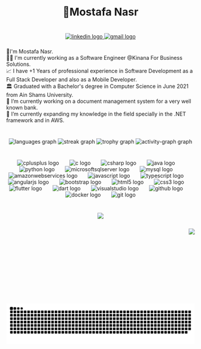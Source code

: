 <br clear="both">

<h1 align="center">🌟Mostafa Nasr</h1>

###

<br clear="both">

<div align="center">
  <a href="https://www.linkedin.com/in/mostafa-nasr-510309163/" target="_blank">
    <img src="https://raw.githubusercontent.com/maurodesouza/profile-readme-generator/master/src/assets/icons/social/linkedin/default.svg" width="52" height="40" alt="linkedin logo"  />
  </a>
  <a href="https://mail.google.com/mail/?view=cm&fs=1&to=mostafanasr12.99@gmail.com" target="_blank">
    <img src="https://raw.githubusercontent.com/maurodesouza/profile-readme-generator/master/src/assets/icons/social/gmail/default.svg" width="52" height="40" alt="gmail logo"  />
  </a>
</div>

###

<p align="left">👋I'm Mostafa Nasr.<br>👷‍♂️ I'm currently working as a Software Engineer @Kinana For Business Solutions.<br>📈 I have +1 Years of professional experience in Software Development as a Full Stack Developer and also as a Mobile Developer.<br>🏛 Graduated with a Bachelor's degree in Computer Science in June 2021 from Ain Shams University.<br>🔭 I’m currently working on a document management system for a very well known bank.<br>🌱 I’m currently expanding my knowledge in the field specially in the .NET framework and in AWS.</p>

###

<br clear="both">

<div align="center">
  <img src="https://github-readme-stats.vercel.app/api/top-langs?username=Mostafakhaled999&locale=en&hide_title=true&layout=compact&card_width=320&langs_count=5&theme=dracula&hide_border=false&order=2" height="180" alt="languages graph"  />
  <img src="https://streak-stats.demolab.com?user=Mostafakhaled999&locale=en&mode=weekly&theme=dracula&hide_border=false&border_radius=5&order=3" height="180" alt="streak graph"  />
  <img src="https://github-profile-trophy.vercel.app?username=Mostafakhaled999&theme=nord&column=5&row=1&margin-w=8&margin-h=8&no-bg=false&no-frame=false&order=4" height="150" alt="trophy graph"  />
  <img src="https://github-readme-activity-graph.vercel.app/graph?username=Mostafakhaled999&radius=16&theme=react&area=true&order=5" height="300" alt="activity-graph graph"  />
</div>

###

<br clear="both">

<div align="center">
  <img src="https://cdn.jsdelivr.net/gh/devicons/devicon/icons/cplusplus/cplusplus-original.svg" height="70" alt="cplusplus logo"  />
  <img width="20" />
  <img src="https://cdn.simpleicons.org/c/A8B9CC" height="70" alt="c logo"  />
  <img width="20" />
  <img src="https://cdn.jsdelivr.net/gh/devicons/devicon/icons/csharp/csharp-original.svg" height="70" alt="csharp logo"  />
  <img width="20" />
  <img src="https://cdn.jsdelivr.net/gh/devicons/devicon/icons/java/java-original.svg" height="70" alt="java logo"  />
  <img width="20" />
  <img src="https://cdn.jsdelivr.net/gh/devicons/devicon/icons/python/python-original.svg" height="70" alt="python logo"  />
  <img width="20" />
  <img src="https://cdn.jsdelivr.net/gh/devicons/devicon/icons/microsoftsqlserver/microsoftsqlserver-plain.svg" height="70" alt="microsoftsqlserver logo"  />
  <img width="20" />
  <img src="https://cdn.jsdelivr.net/gh/devicons/devicon/icons/mysql/mysql-original.svg" height="70" alt="mysql logo"  />
  <img width="20" />
  <img src="https://skillicons.dev/icons?i=aws" height="70" alt="amazonwebservices logo"  />
  <img width="20" />
  <img src="https://cdn.jsdelivr.net/gh/devicons/devicon/icons/javascript/javascript-original.svg" height="70" alt="javascript logo"  />
  <img width="20" />
  <img src="https://cdn.jsdelivr.net/gh/devicons/devicon/icons/typescript/typescript-original.svg" height="70" alt="typescript logo"  />
  <img width="20" />
  <img src="https://cdn.jsdelivr.net/gh/devicons/devicon/icons/angularjs/angularjs-original.svg" height="70" alt="angularjs logo"  />
  <img width="20" />
  <img src="https://cdn.jsdelivr.net/gh/devicons/devicon/icons/bootstrap/bootstrap-original.svg" height="70" alt="bootstrap logo"  />
  <img width="20" />
  <img src="https://cdn.jsdelivr.net/gh/devicons/devicon/icons/html5/html5-original.svg" height="70" alt="html5 logo"  />
  <img width="20" />
  <img src="https://cdn.jsdelivr.net/gh/devicons/devicon/icons/css3/css3-original.svg" height="70" alt="css3 logo"  />
  <img width="20" />
  <img src="https://cdn.jsdelivr.net/gh/devicons/devicon/icons/flutter/flutter-original.svg" height="70" alt="flutter logo"  />
  <img width="20" />
  <img src="https://cdn.jsdelivr.net/gh/devicons/devicon/icons/dart/dart-original.svg" height="70" alt="dart logo"  />
  <img width="20" />
  <img src="https://cdn.jsdelivr.net/gh/devicons/devicon/icons/visualstudio/visualstudio-plain.svg" height="70" alt="visualstudio logo"  />
  <img width="20" />
  <img src="https://skillicons.dev/icons?i=github" height="70" alt="github logo"  />
  <img width="20" />
  <img src="https://cdn.jsdelivr.net/gh/devicons/devicon/icons/docker/docker-original.svg" height="70" alt="docker logo"  />
  <img width="20" />
  <img src="https://cdn.jsdelivr.net/gh/devicons/devicon/icons/git/git-original.svg" height="70" alt="git logo"  />
</div>

###

<br clear="both">

<div align="center">
  <img src="https://profile-counter.glitch.me/Mostafakhaled999/count.svg?"  />
</div>

###

<img align="right" height="200" src="https://i.giphy.com/media/v1.Y2lkPTc5MGI3NjExcjVzZG42Y2l1eHcyYXFicjF6dXd3dHV2bHdkcDQ1MHhiNmt2amtqeSZlcD12MV9pbnRlcm5hbF9naWZfYnlfaWQmY3Q9Zw/HzPtbOKyBoBFsK4hyc/giphy.gif"  />

###

<img src="https://raw.githubusercontent.com/Mostafakhaled999/Mostafakhaled999/output/snake.svg" alt="Snake animation" />

###
